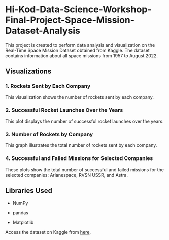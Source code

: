 # Hi-Kod-Data-Science-Workshop-Final-Project-Space-Mission-Dataset-Analysis

This project is created to perform data analysis and visualization on the Real-Time Space Mission Dataset obtained from Kaggle. The dataset contains information about all space missions from 1957 to August 2022.

## **Visualizations**
### 1. Rockets Sent by Each Company

This visualization shows the number of rockets sent by each company.


### 2. Successful Rocket Launches Over the Years

This plot displays the number of successful rocket launches over the years.


### 3. Number of Rockets by Company

This graph illustrates the total number of rockets sent by each company.


### 4. Successful and Failed Missions for Selected Companies

These plots show the total number of successful and failed missions for the selected companies: Arianespace, RVSN USSR, and Astra.



## **Libraries Used**

- NumPy

- pandas

- Matplotlib


Access the dataset on Kaggle from [here](https://www.kaggle.com/datasets/abhijitdahatonde/real-time-space-mission-dataset).

